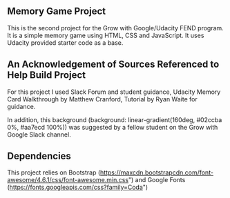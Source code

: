 ## Memory Game Project

This is the second project for the Grow with Google/Udacity FEND program. It is a simple memory game using HTML, CSS and JavaScript. It uses Udacity provided starter code as a base.

## An Acknowledgement of Sources Referenced to Help Build Project

For this project I used Slack Forum and student guidance, Udacity Memory Card Walkthrough by Matthew Cranford, Tutorial by Ryan Waite for guidance.

In addition, this background (background: linear-gradient(160deg, #02ccba 0%, #aa7ecd 100%)) was suggested by a fellow student on the Grow with Google Slack channel.

## Dependencies

This project relies on Bootstrap (https://maxcdn.bootstrapcdn.com/font-awesome/4.6.1/css/font-awesome.min.css") and Google Fonts (https://fonts.googleapis.com/css?family=Coda")
